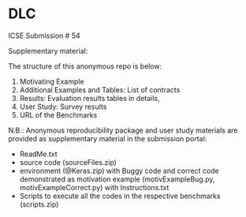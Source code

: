 # DLC
ICSE Submission # 54

Supplementary material:


The structure of this anonymous repo is below:

1. Motivating Example
2. Additional Examples and Tables: List of contracts
3. Results: Evaluation results tables in details,
4. User Study: Survey results
5. URL of the Benchmarks 

N.B.: Anonymous reproducibility package and user study materials are provided as supplementary material in the submission portal:
- ReadMe.txt
- source code (sourceFiles.zip)
- environment (@Keras.zip) with Buggy code and correct code demonstrated as motivation example (motivExampleBug.py, motivExampleCorrect.py) with Instructions.txt
- Scripts to execute all the codes in the respective benchmarks (scripts.zip)
